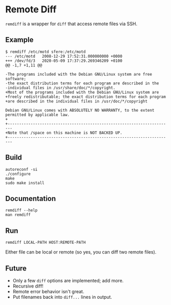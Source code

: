 # Remote Diff

`remdiff` is a wrapper for `diff` that access remote files via SSH.

## Example

    $ remdiff /etc/motd sfere:/etc/motd
    --- /etc/motd   2008-12-29 17:52:31.000000000 +0000
    +++ /dev/fd/3   2020-05-09 17:37:29.269346209 +0100
    @@ -1,7 +1,11 @@
    
    -The programs included with the Debian GNU/Linux system are free software;
    -the exact distribution terms for each program are described in the
    -individual files in /usr/share/doc/*/copyright.
    +Most of the programs included with the Debian GNU/Linux system are
    +freely redistributable; the exact distribution terms for each program
    +are described in the individual files in /usr/doc/*/copyright
    
    Debian GNU/Linux comes with ABSOLUTELY NO WARRANTY, to the extent
    permitted by applicable law.
    +
    +------------------------------------------------------------------------
    +Note that /space on this machine is NOT BACKED UP.
    +------------------------------------------------------------------------

## Build

    autoreconf -si
    ./configure
    make
    sudo make install

## Documentation

    remdiff --help
    man remdiff

## Run

    remdiff LOCAL-PATH HOST:REMOTE-PATH

Either file can be local or remote
(so yes, you can diff two remote files).

## Future

* Only a few `diff` options are implemented; add more.
* Recursive diff!
* Remote error behavior isn't great.
* Put filenames back into `diff...` lines in output.
